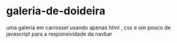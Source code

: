 # galeria-de-doideira
uma galeria em carrossel usando apenas html , css e um pouco de javascript para a responsividade da navbar
